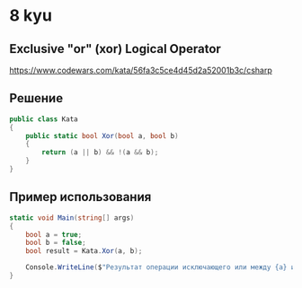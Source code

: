 # 8 kyu

## Exclusive "or" (xor) Logical Operator

https://www.codewars.com/kata/56fa3c5ce4d45d2a52001b3c/csharp

## Решение 

```C#
public class Kata
{
    public static bool Xor(bool a, bool b)
    {
        return (a || b) && !(a && b);
    }
}
```
## Пример использования 

```C#
static void Main(string[] args)
{
    bool a = true;
    bool b = false;
    bool result = Kata.Xor(a, b);

    Console.WriteLine($"Результат операции исключающего или между {a} и {b} равен: {result}");
}
```